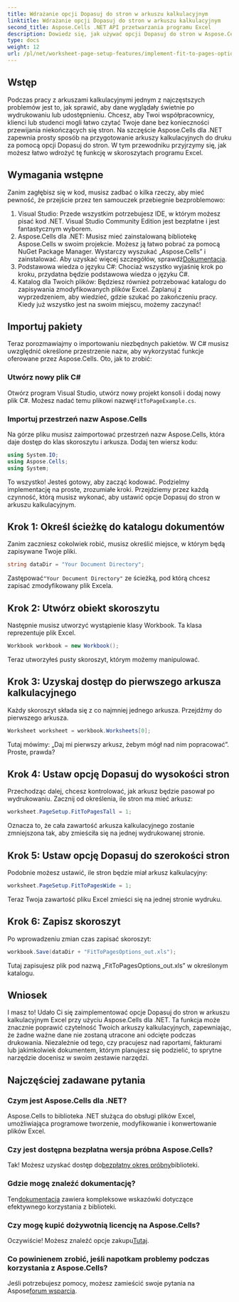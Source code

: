 ```yaml
---
title: Wdrażanie opcji Dopasuj do stron w arkuszu kalkulacyjnym
linktitle: Wdrażanie opcji Dopasuj do stron w arkuszu kalkulacyjnym
second_title: Aspose.Cells .NET API przetwarzania programu Excel
description: Dowiedz się, jak używać opcji Dopasuj do stron w Aspose.Cells dla platformy .NET, aby udoskonalić formatowanie arkusza kalkulacyjnego programu Excel i zwiększyć jego czytelność.
type: docs
weight: 12
url: /pl/net/worksheet-page-setup-features/implement-fit-to-pages-options/
---
```

## Wstęp
Podczas pracy z arkuszami kalkulacyjnymi jednym z najczęstszych problemów jest to, jak sprawić, aby dane wyglądały świetnie po wydrukowaniu lub udostępnieniu. Chcesz, aby Twoi współpracownicy, klienci lub studenci mogli łatwo czytać Twoje dane bez konieczności przewijania niekończących się stron. Na szczęście Aspose.Cells dla .NET zapewnia prosty sposób na przygotowanie arkuszy kalkulacyjnych do druku za pomocą opcji Dopasuj do stron. W tym przewodniku przyjrzymy się, jak możesz łatwo wdrożyć tę funkcję w skoroszytach programu Excel. 
## Wymagania wstępne
Zanim zagłębisz się w kod, musisz zadbać o kilka rzeczy, aby mieć pewność, że przejście przez ten samouczek przebiegnie bezproblemowo:
1. Visual Studio: Przede wszystkim potrzebujesz IDE, w którym możesz pisać kod .NET. Visual Studio Community Edition jest bezpłatne i jest fantastycznym wyborem.
2.  Aspose.Cells dla .NET: Musisz mieć zainstalowaną bibliotekę Aspose.Cells w swoim projekcie. Możesz ją łatwo pobrać za pomocą NuGet Package Manager. Wystarczy wyszukać „Aspose.Cells” i zainstalować. Aby uzyskać więcej szczegółów, sprawdź[Dokumentacja](https://reference.aspose.com/cells/net/).
3. Podstawowa wiedza o języku C#: Chociaż wszystko wyjaśnię krok po kroku, przydatna będzie podstawowa wiedza o języku C#.
4. Katalog dla Twoich plików: Będziesz również potrzebować katalogu do zapisywania zmodyfikowanych plików Excel. Zaplanuj z wyprzedzeniem, aby wiedzieć, gdzie szukać po zakończeniu pracy.
Kiedy już wszystko jest na swoim miejscu, możemy zaczynać!
## Importuj pakiety
Teraz porozmawiajmy o importowaniu niezbędnych pakietów. W C# musisz uwzględnić określone przestrzenie nazw, aby wykorzystać funkcje oferowane przez Aspose.Cells. Oto, jak to zrobić:
### Utwórz nowy plik C#
 Otwórz program Visual Studio, utwórz nowy projekt konsoli i dodaj nowy plik C#. Możesz nadać temu plikowi nazwę`FitToPageExample.cs`.
### Importuj przestrzeń nazw Aspose.Cells
Na górze pliku musisz zaimportować przestrzeń nazw Aspose.Cells, która daje dostęp do klas skoroszytu i arkusza. Dodaj ten wiersz kodu:
```csharp
using System.IO;
using Aspose.Cells;
using System;
```
To wszystko! Jesteś gotowy, aby zacząć kodować.
Podzielmy implementację na proste, zrozumiałe kroki. Przejdziemy przez każdą czynność, którą musisz wykonać, aby ustawić opcje Dopasuj do stron w arkuszu kalkulacyjnym.
## Krok 1: Określ ścieżkę do katalogu dokumentów
Zanim zaczniesz cokolwiek robić, musisz określić miejsce, w którym będą zapisywane Twoje pliki.
```csharp
string dataDir = "Your Document Directory";
```
 Zastępować`"Your Document Directory"` ze ścieżką, pod którą chcesz zapisać zmodyfikowany plik Excela.
## Krok 2: Utwórz obiekt skoroszytu
Następnie musisz utworzyć wystąpienie klasy Workbook. Ta klasa reprezentuje plik Excel.
```csharp
Workbook workbook = new Workbook();
```
Teraz utworzyłeś pusty skoroszyt, którym możemy manipulować.
## Krok 3: Uzyskaj dostęp do pierwszego arkusza kalkulacyjnego
Każdy skoroszyt składa się z co najmniej jednego arkusza. Przejdźmy do pierwszego arkusza.
```csharp
Worksheet worksheet = workbook.Worksheets[0];
```
Tutaj mówimy: „Daj mi pierwszy arkusz, żebym mógł nad nim popracować”. Proste, prawda?
## Krok 4: Ustaw opcję Dopasuj do wysokości stron
Przechodząc dalej, chcesz kontrolować, jak arkusz będzie pasował po wydrukowaniu. Zacznij od określenia, ile stron ma mieć arkusz:
```csharp
worksheet.PageSetup.FitToPagesTall = 1;
```
Oznacza to, że cała zawartość arkusza kalkulacyjnego zostanie zmniejszona tak, aby zmieściła się na jednej wydrukowanej stronie. 
## Krok 5: Ustaw opcję Dopasuj do szerokości stron
Podobnie możesz ustawić, ile stron będzie miał arkusz kalkulacyjny:
```csharp
worksheet.PageSetup.FitToPagesWide = 1;
```
Teraz Twoja zawartość pliku Excel zmieści się na jednej stronie wydruku. 
## Krok 6: Zapisz skoroszyt
Po wprowadzeniu zmian czas zapisać skoroszyt:
```csharp
workbook.Save(dataDir + "FitToPagesOptions_out.xls");
```
Tutaj zapisujesz plik pod nazwą „FitToPagesOptions_out.xls” w określonym katalogu.
## Wniosek
I masz to! Udało Ci się zaimplementować opcje Dopasuj do stron w arkuszu kalkulacyjnym Excel przy użyciu Aspose.Cells dla .NET. Ta funkcja może znacznie poprawić czytelność Twoich arkuszy kalkulacyjnych, zapewniając, że żadne ważne dane nie zostaną utracone ani odcięte podczas drukowania. Niezależnie od tego, czy pracujesz nad raportami, fakturami lub jakimkolwiek dokumentem, którym planujesz się podzielić, to sprytne narzędzie docenisz w swoim zestawie narzędzi.
## Najczęściej zadawane pytania
### Czym jest Aspose.Cells dla .NET?
Aspose.Cells to biblioteka .NET służąca do obsługi plików Excel, umożliwiająca programowe tworzenie, modyfikowanie i konwertowanie plików Excel.
### Czy jest dostępna bezpłatna wersja próbna Aspose.Cells?
 Tak! Możesz uzyskać dostęp do[bezpłatny okres próbny](https://releases.aspose.com/)biblioteki.
### Gdzie mogę znaleźć dokumentację?
 Ten[dokumentacja](https://reference.aspose.com/cells/net/) zawiera kompleksowe wskazówki dotyczące efektywnego korzystania z biblioteki.
### Czy mogę kupić dożywotnią licencję na Aspose.Cells?
 Oczywiście! Możesz znaleźć opcje zakupu[Tutaj](https://purchase.aspose.com/buy).
### Co powinienem zrobić, jeśli napotkam problemy podczas korzystania z Aspose.Cells?
 Jeśli potrzebujesz pomocy, możesz zamieścić swoje pytania na Aspose[forum wsparcia](https://forum.aspose.com/c/cells/9).
